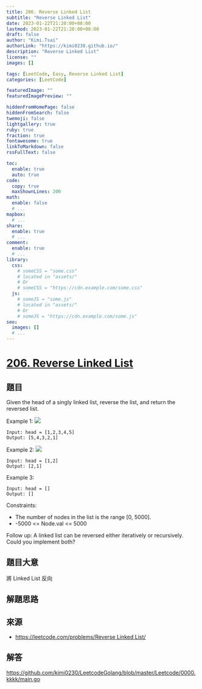 ```yaml
---
title: 206. Reverse Linked List
subtitle: "Reverse Linked List"
date: 2023-01-22T21:20:00+08:00
lastmod: 2023-01-22T21:20:00+08:00
draft: false
author: "Kimi.Tsai"
authorLink: "https://kimi0230.github.io/"
description: "Reverse Linked List"
license: ""
images: []

tags: [LeetCode, Easy, Reverse Linked List]
categories: [LeetCode]

featuredImage: ""
featuredImagePreview: ""

hiddenFromHomePage: false
hiddenFromSearch: false
twemoji: false
lightgallery: true
ruby: true
fraction: true
fontawesome: true
linkToMarkdown: false
rssFullText: false

toc:
  enable: true
  auto: true
code:
  copy: true
  maxShownLines: 200
math:
  enable: false
  # ...
mapbox:
  # ...
share:
  enable: true
  # ...
comment:
  enable: true
  # ...
library:
  css:
    # someCSS = "some.css"
    # located in "assets/"
    # Or
    # someCSS = "https://cdn.example.com/some.css"
  js:
    # someJS = "some.js"
    # located in "assets/"
    # Or
    # someJS = "https://cdn.example.com/some.js"
seo:
  images: []
  # ...
---
```

# [206. Reverse Linked List](https://leetcode.com/problems/reverse-linked-list/)

## 題目
Given the head of a singly linked list, reverse the list, and return the reversed list.

Example 1:
![](https://assets.leetcode.com/uploads/2021/02/19/rev1ex1.jpg)

```
Input: head = [1,2,3,4,5]
Output: [5,4,3,2,1]
```

Example 2:
![](https://assets.leetcode.com/uploads/2021/02/19/rev1ex2.jpg)
```
Input: head = [1,2]
Output: [2,1]
```

Example 3:
```
Input: head = []
Output: []
```

Constraints:

* The number of nodes in the list is the range [0, 5000].
* -5000 <= Node.val <= 5000

Follow up: A linked list can be reversed either iteratively or recursively. Could you implement both?

## 題目大意
將 Linked List 反向

## 解題思路

## 來源
* [https://leetcode.com/problems/Reverse Linked List/](https://leetcode.com/problems/reverse-linked-list/)

## 解答
https://github.com/kimi0230/LeetcodeGolang/blob/master/Leetcode/0000.kkkk/main.go

```go

```